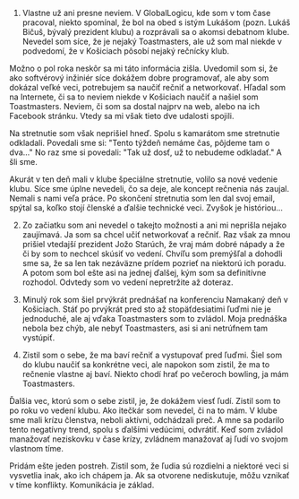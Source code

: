 1. Vlastne už ani presne neviem. V GlobalLogicu, kde som v tom čase pracoval, niekto spomínal, že bol na obed s istým Lukášom (pozn. Lukáš Bičuš, bývalý prezident klubu) a rozprávali sa o akomsi debatnom klube. Nevedel som síce, že je nejaký Toastmasters, ale už som mal niekde v podvedomí, že v Košiciach pôsobí nejaký rečnícky klub.

Možno o pol roka neskôr sa mi táto informácia zišla. Uvedomil som si, že ako softvérový inžiniér síce dokážem dobre programovať, ale aby som dokázal veľké veci, potrebujem sa naučiť rečniť a networkovať. Hľadal som na Internete, či sa to neviem niekde v Košiciach naučiť a našiel som Toastmasters. Neviem, či som sa dostal najprv na web, alebo na ich Facebook stránku. Vtedy sa mi však tieto dve udalosti spojili.

Na stretnutie som však neprišiel hneď. Spolu s kamarátom sme stretnutie odkladali. Povedali sme si: "Tento týždeň nemáme čas, pôjdeme tam o dva..." No raz sme si povedali: "Tak už dosť, už to nebudeme odkladať." A šli sme.

Akurát v ten deň mali v klube špeciálne stretnutie, volilo sa nové vedenie klubu. Síce sme úplne nevedeli, čo sa deje, ale koncept rečnenia nás zaujal. Nemali s nami veľa práce. Po skončení stretnutia som len dal svoj email, spýtal sa, koľko stojí členské a ďalšie technické veci. Zvyšok je históriou...

2. Zo začiatku som ani nevedel o takejto možnosti a ani mi neprišla nejako zaujímavá. Ja som sa chcel učiť networkovať a rečniť. Raz však za mnou prišiel vtedajší prezident Jožo Starúch, že vraj mám dobré nápady a že či by som to nechcel skúsiť vo vedení. Chvíľu som premýšľal a dohodli sme sa, že sa len tak nezáväzne prídem pozrieť na niektorú ich poradu. A potom som bol ešte asi na jednej ďalšej, kým som sa definitívne rozhodol. Odvtedy som vo vedení nepretržite až doteraz.

3. Minulý rok som šiel prvýkrát prednášať na konferenciu Namakaný deň v Košiciach. Stáť po prvýkrát pred sto až stopäťdesiatimi ľuďmi nie je jednoduché, ale aj vďaka Toastmasters som to zvládol. Moja prednáška nebola bez chýb, ale nebyť Toastmasters, asi si ani netrúfnem tam vystúpiť.

4. Zistil som o sebe, že ma baví rečniť a vystupovať pred ľuďmi. Šiel som do klubu naučiť sa konkrétne veci, ale napokon som zistil, že ma to rečnenie vlastne aj baví. Niekto chodí hrať po večeroch bowling, ja mám Toastmasters.

Ďalšia vec, ktorú som o sebe zistil, je, že dokážem viesť ľudí. Zistil som to po roku vo vedení klubu. Ako itečkár som nevedel, či na to mám. V klube sme mali krízu členstva, neboli aktívni, odchádzali preč. A mne sa podarilo tento negatívny trend, spolu s ďalšími vedúcimi, odvrátiť. Keď som zvládol manažovať neziskovku v čase krízy, zvládnem manažovať aj ľudí vo svojom vlastnom tíme.

Pridám ešte jeden postreh. Zistil som, že ľudia sú rozdielni a niektoré veci si vysvetlia inak, ako ich chápem ja. Ak sa otvorene nediskutuje, môžu vznikať v tíme konflikty. Komunikácia je základ.
